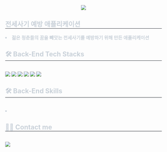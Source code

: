 <div align= "center">
    <img src="https://capsule-render.vercel.app/api?type=rect&color=gradient&height=120&text=전Safe&animation=fadeIn&fontColor=ffffff&fontSize=70" />
    </div>
    <div style="text-align: left;"> 
    <h2 style="border-bottom: 1px solid #21262d; color: #c9d1d9;"> 전세사기 예방 애플리케이션 </h2>  
    <div style="font-weight: 700; font-size: 15px; text-align: left; color: #c9d1d9;"> <li> 젊은 청춘들의 꿈을 빼앗는 전세사기를 예방하기 위해 만든 애플리케이션 </div> 
    </div>
    <div style="text-align: left;">
    <h2 style="border-bottom: 1px solid #21262d; color: #c9d1d9;"> 🛠️ Back-End Tech Stacks </h2> <br> 
    <div style="margin: ; text-align: left;" "text-align: left;"> <img src="https://img.shields.io/badge/Github-181717?style=flat&logo=Github&logoColor=white">
          <img src="https://img.shields.io/badge/Git-F05032?style=flat&logo=Git&logoColor=white">
          <img src="https://img.shields.io/badge/MySQL-4479A1?style=flat&logo=MySQL&logoColor=white">
          <img src="https://img.shields.io/badge/Notion-000000?style=flat&logo=Notion&logoColor=white">
          <img src="https://img.shields.io/badge/Spring Boot-6DB33F?style=flat&logo=Spring Boot&logoColor=white">
          <img src="https://img.shields.io/badge/Java-007396?style=flat&logo=Java&logoColor=white">
          <br/>
          </div>
    </div>
    <div style="text-align: left;">
        <h2 style="border-bottom: 1px solid #21262d; color: #c9d1d9;"> 🛠️ Back-End Skills </h2> <br> 
        <div style="font-weigh: 700; font-size: 15px; text-align: left; color: #c9d1d9;"><li>
    </div>
    <div style="text-align: left;">
    <h2 style="border-bottom: 1px solid #21262d; color: #c9d1d9;"> 🧑‍💻 Contact me </h2> <br> 
    <div style="text-align: left;"> <a href=https://www.notion.so/SAFE-0217ee13b4e74d49aff2f456dcca37c0> <img src="https://img.shields.io/badge/Notion-000000?style=flat&logo=Notion&logoColor=white&link=https://www.notion.so/SAFE-0217ee13b4e74d49aff2f456dcca37c0"> </a>
          </div>  <br> 
    <div style="text-align: left;">  </div> 
    </div>
    
